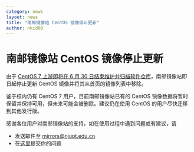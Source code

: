 ```yaml
---
category: news
layout: news
title: "南邮镜像站 CentOS 镜像停止更新"
author: nkid00
---
```


# 南邮镜像站 CentOS 镜像停止更新

由于 [CentOS 7 上游即将在 6 月 30 日结束维护并归档软件仓库](https://blog.centos.org/2023/04/end-dates-are-coming-for-centos-stream-8-and-centos-linux-7/)，南邮镜像站即日起停止更新 CentOS 镜像并将其从首页的镜像列表中移除。

鉴于校内仍有 CentOS 7 用户，目前南邮镜像站已有的 CentOS 镜像数据将暂时保留并保持可用，但未来可能会被删除。建议仍在使用 CentOS 的用户尽快迁移到其他发行版。

感谢各位用户对南邮镜像站的支持，如在使用过程中遇到问题或有建议，请
- 发送邮件至 mirrors@njupt.edu.cn
- 在[这里](https://github.com/NJUPT-Mirrors-Group/issues/)提交你的问题
